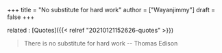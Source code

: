 +++
title = "No substitute for hard work"
author = ["Wayanjimmy"]
draft = false
+++

related
: [Quotes]({{< relref "20210121152626-quotes" >}})

> There is no substitute for hard work -- Thomas Edison
